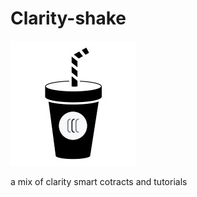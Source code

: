 # Clarity-shake

![](https://github.com/ABRAHAMEKIO/Clarity-shake/blob/main/CLARITYshake-.jpg)


a mix of clarity smart cotracts and tutorials 
